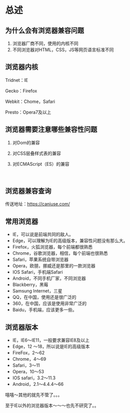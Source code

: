 # 总述

## 为什么会有浏览器兼容问题

1. 浏览器厂商不同，使用的内核不同
2. 不同浏览器对HTML，CSS，JS等网页语言标准不同


## 浏览器内核

Tridnet：IE

Gecko：Firefox

Webkit：Chome，Safari

Presto：Opera7及以上


## 浏览器需要注意哪些兼容性问题

1. 对Dom的兼容

2. 对CSS层叠样式表的兼容

3. 对ECMAScript（ES）的兼容

   ​

## 浏览器兼容查询 

传送地址：https://caniuse.com/



## 常用浏览器

* IE，可以说是前端共同的敌人。
* Edge，可以理解为IE的高级版本，兼容性问题没有那么大。
* Firefox，火狐浏览器，每个前端都很熟悉
* Chrome，谷歌浏览器，相信，每个前端也很熟悉
* Safari，苹果系统自带浏览器
* Opera，欧朋，挪威还是那里的一款浏览器
* IOS Safari，手机端Safari
* Android，不同手机厂家，不同浏览器
* Blackberry，黑莓
* Samsung Internet，三星
* QQ，在中国，使用还是很广泛的
* 360，在中国，应该是使用非常广泛的
* Baidu，手机端，应该更多一些。




## 浏览器版本

* IE，IE6～IE11，一般要求兼容IE8及以上
* Edge，12 ～18，所以说是IE的高级版本
* FireFox，2～62
* Chrome，4～69
* Safari，3～11
* Opera，10～53
* IOS safari，3.2～11.3
* Android，2.1～4.4.4～66

嘻嘻～其他的就先不管了。。。

至于IE以外的浏览器版本～～～也先不研究了。。

